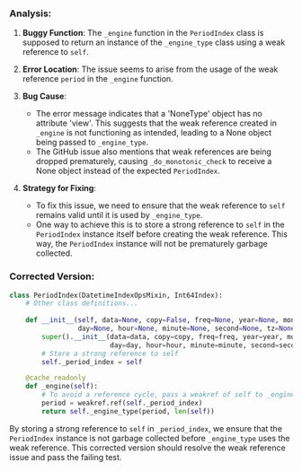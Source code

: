 ### Analysis:
1. **Buggy Function**: The `_engine` function in the `PeriodIndex` class is supposed to return an instance of the `_engine_type` class using a weak reference to `self`.
   
2. **Error Location**: The issue seems to arise from the usage of the weak reference `period` in the `_engine` function.

3. **Bug Cause**:
   - The error message indicates that a 'NoneType' object has no attribute 'view'. This suggests that the weak reference created in `_engine` is not functioning as intended, leading to a None object being passed to `_engine_type`.
   - The GitHub issue also mentions that weak references are being dropped prematurely, causing `_do_monotonic_check` to receive a None object instead of the expected `PeriodIndex`.
   
4. **Strategy for Fixing**:
    - To fix this issue, we need to ensure that the weak reference to `self` remains valid until it is used by `_engine_type`.
    - One way to achieve this is to store a strong reference to `self` in the `PeriodIndex` instance itself before creating the weak reference. This way, the `PeriodIndex` instance will not be prematurely garbage collected.

### Corrected Version:
```python
class PeriodIndex(DatetimeIndexOpsMixin, Int64Index):
    # Other class definitions...
    
    def __init__(self, data=None, copy=False, freq=None, year=None, month=None, quarter=None, 
                 day=None, hour=None, minute=None, second=None, tz=None, dtype=None):
        super().__init__(data=data, copy=copy, freq=freq, year=year, month=month, quarter=quarter,
                         day=day, hour=hour, minute=minute, second=second, tz=tz, dtype=dtype)
        # Store a strong reference to self
        self._period_index = self

    @cache_readonly
    def _engine(self):
        # To avoid a reference cycle, pass a weakref of self to _engine_type.
        period = weakref.ref(self._period_index)
        return self._engine_type(period, len(self))
```

By storing a strong reference to `self` in `_period_index`, we ensure that the `PeriodIndex` instance is not garbage collected before `_engine_type` uses the weak reference. This corrected version should resolve the weak reference issue and pass the failing test.